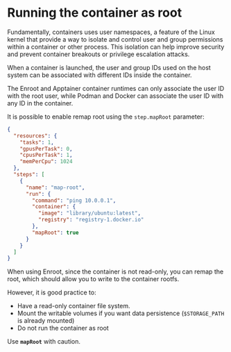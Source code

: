 # Running the container as root

Fundamentally, containers uses user namespaces, a feature of the Linux kernel that provide a way to isolate and control user and group permissions within a container or other process. This isolation can help improve security and prevent container breakouts or privilege escalation attacks.

When a container is launched, the user and group IDs used on the host system can be associated with different IDs inside the container.

The Enroot and Apptainer container runtimes can only associate the user ID with the root user, while Podman and Docker can associate the user ID with any ID in the container.

It is possible to enable remap root using the `step.mapRoot` parameter:

```json title="Workflow"
{
  "resources": {
    "tasks": 1,
    "gpusPerTask": 0,
    "cpusPerTask": 1,
    "memPerCpu": 1024
  },
  "steps": [
    {
      "name": "map-root",
      "run": {
        "command": "ping 10.0.0.1",
        "container": {
          "image": "library/ubuntu:latest",
          "registry": "registry-1.docker.io"
        },
        "mapRoot": true
      }
    }
  ]
}
```

When using Enroot, since the container is not read-only, you can remap the root, which should allow you to write to the container rootfs.

However, it is good practice to:

- Have a read-only container file system.
- Mount the writable volumes if you want data persistence (`$STORAGE_PATH` is already mounted)
- Do not run the container as root

Use **`mapRoot`** with caution.
